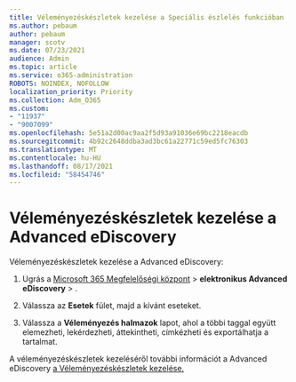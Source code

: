 ```yaml
---
title: Véleményezéskészletek kezelése a Speciális észlelés funkcióban
ms.author: pebaum
author: pebaum
manager: scotv
ms.date: 07/23/2021
audience: Admin
ms.topic: article
ms.service: o365-administration
ROBOTS: NOINDEX, NOFOLLOW
localization_priority: Priority
ms.collection: Adm_O365
ms.custom:
- "11937"
- "9007099"
ms.openlocfilehash: 5e51a2d00ac9aa2f5d93a91036e69bc2218eacdb
ms.sourcegitcommit: 4b92c2648ddba3ad3bc61a22771c59ed5fc76303
ms.translationtype: MT
ms.contentlocale: hu-HU
ms.lasthandoff: 08/17/2021
ms.locfileid: "58454746"
---
```

# <a name="managing-review-sets-in-advanced-ediscovery"></a>Véleményezéskészletek kezelése a Advanced eDiscovery

Véleményezéskészletek kezelése a Advanced eDiscovery:

1. Ugrás a [Microsoft 365 Megfelelőségi központ](https://compliance.microsoft.com/)  >  **elektronikus Advanced eDiscovery**  >  .

1. Válassza az **Esetek** fület, majd a kívánt eseteket.

1. Válassza a **Véleményezés halmazok** lapot, ahol a többi taggal együtt elemezheti, lekérdezheti, áttekintheti, címkézheti és exportálhatja a tartalmat.

A véleményezéskészletek kezeléséről további információt a Advanced eDiscovery [a Véleményezéskészletek kezelése.](https://docs.microsoft.com/microsoft-365/compliance/managing-review-sets)